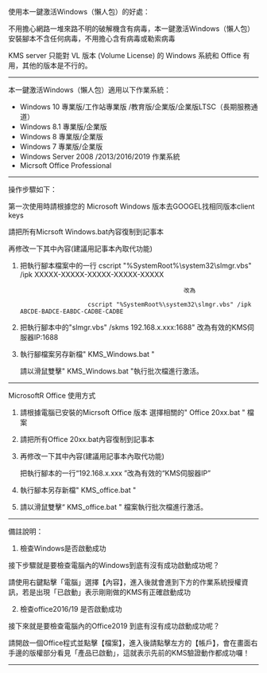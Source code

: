 使用本一鍵激活Windows（懶人包）的好處：

不用擔心網路一堆來路不明的破解機含有病毒，本一鍵激活Windows（懶人包）安裝腳本不含任何病毒，不用擔心含有病毒或勒索病毒

KMS server 只能對 VL 版本 (Volume License) 的 Windows 系統和 Office 有用，其他的版本是不行的。

--------------------------------------------------------------------------------------------------------------------------
本一鍵激活Windows（懶人包）適用以下作業系統：
* Windows 10  專業版/工作站專業版 /教育版/企業版/企業版LTSC（長期服務通道）
* Windows 8.1 專業版/企業版
* Windows 8 專業版/企業版
* Windows 7 專業版/企業版
* Windows Server 2008 /2013/2016/2019 作業系統
* Micrsoft Office Professional
----------------------------------------------------------------------------------------------------------------------------
操作步驟如下：

第一次使用時請根據您的 Microsoft Windows 版本去GOOGEL找相同版本client keys 

請把所有Micrsoft Windows.bat內容復制到記事本

再修改一下其中內容(建議用記事本內取代功能)

1. 把執行腳本檔案中的一行 cscript "%SystemRoot%\system32\slmgr.vbs" /ipk XXXXX-XXXXX-XXXXX-XXXXX-XXXXX
 
                                                     改為
                                        
                          cscript "%SystemRoot%\system32\slmgr.vbs" /ipk ABCDE-BADCE-EABDC-CADBE-CADBE
                                         

2. 把執行腳本中的"slmgr.vbs" /skms 192.168.x.xxx:1688" 改為有效的KMS伺服器IP:1688            
                   
3. 執行腳檔案另存新檔" KMS_Windows.bat "  
 
   請以滑鼠雙擊" KMS_Windows.bat "執行批次檔進行激活。
   
------------------------------------------------------------------------------------------------------------------------
MicrosoftR Office 使用方式

1. 請根據電腦已安裝的Micrsoft Office 版本 選擇相關的" Office 20xx.bat " 檔案

2. 請把所有Office 20xx.bat內容復制到記事本

3. 再修改一下其中內容(建議用記事本內取代功能)

   把執行腳本的一行“192.168.x.xxx ”改為有效的“KMS伺服器IP”
   
4. 執行腳本另存新檔" KMS_office.bat " 

5. 請以滑鼠雙擊“ KMS_office.bat " 檔案執行批次檔進行激活。


-------------------------------------------------------------------------------------------------------------------------

備註說明：
1. 檢查Windows是否啟動成功

接下步驟就是要檢查電腦內的Windows到底有沒有成功啟動成功呢？

請使用右鍵點擊「電腦」選擇【內容】，進入後就會進到下方的作業系統授權資訊，若是出現「已啟動」表示剛剛做的KMS有正確啟動成功


2. 檢查office2016/19 是否啟動成功

接下來就是要檢查電腦內的Office2019 到底有沒有成功啟動成功呢？

請開啟一個Office程式並點擊【檔案】，進入後請點擊左方的【帳戶】，會在畫面右手邊的版權部分看見「產品已啟動」，這就表示先前的KMS驗證動作都成功囉！


-------------------------------------------------------------------------------------------------------------------------
